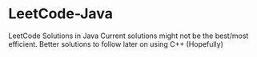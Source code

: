 # LeetCode-Java
LeetCode Solutions in Java
Current solutions might not be the best/most efficient. Better solutions to follow later on using C++ (Hopefully)
